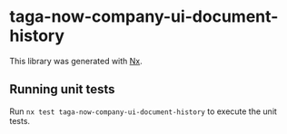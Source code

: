 # taga-now-company-ui-document-history

This library was generated with [Nx](https://nx.dev).

## Running unit tests

Run `nx test taga-now-company-ui-document-history` to execute the unit tests.
